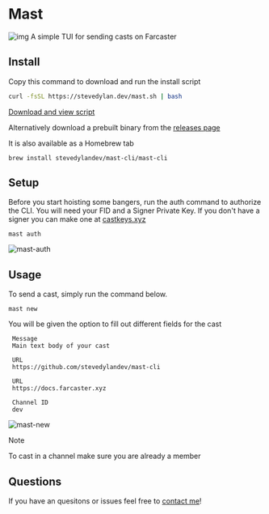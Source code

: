# Mast

![img](https://cdn.stevedylan.dev/files/bafkreic4ha4atqbzrfjbrnzqw6uhzramsbh2gvhjsh3lausgtnfnraw7yi)
A simple TUI for sending casts on Farcaster

## Install

Copy this command to download and run the install script

```bash
curl -fsSL https://stevedylan.dev/mast.sh | bash
```

[Download and view script](https://stevedylan.dev/mast.sh)

Alternatively download a prebuilt binary from the [releases page](https://github.com/stevedylandev/mast-cli/releases)

It is also available as a Homebrew tab

```
brew install stevedylandev/mast-cli/mast-cli
```

## Setup

Before you start hoisting some bangers, run the auth command to authorize the CLI. You will need your FID and a Signer Private Key. If you don't have a signer you can make one at [castkeys.xyz](https://castkeys.xyz)

```
mast auth
```

![mast-auth](https://cdn.stevedylan.dev/files/bafybeid3zxtmhrw3zdxfm5y7r6jm7w3c4ir3esnejz66pofn4znudpliki)

## Usage

To send a cast, simply run the command below.

```
mast new
```

You will be given the option to fill out different fields for the cast

```
 Message
 Main text body of your cast

 URL
 https://github.com/stevedylandev/mast-cli

 URL
 https://docs.farcaster.xyz

 Channel ID
 dev
```

![mast-new](https://cdn.stevedylan.dev/files/bafybeihsj7qpqy4sbgfrpzvh5nciepwlwl646hnkfcyrtk2hdl2hvdmd6y)

> [!NOTE]
> To cast in a channel make sure you are already a member

## Questions

If you have an quesitons or issues feel free to [contact me](https://stevedylan.dev/links)!
